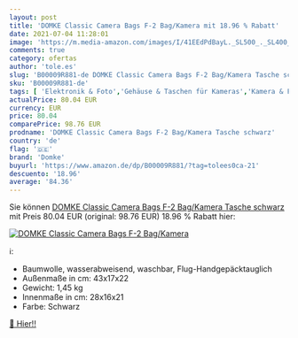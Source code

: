 ```yaml
---
layout: post
title: 'DOMKE Classic Camera Bags F-2 Bag/Kamera mit 18.96 % Rabatt'
date: 2021-07-04 11:28:01
image: 'https://m.media-amazon.com/images/I/41EEdPdBayL._SL500_._SL400_.jpg'
comments: true
category: ofertas
author: 'tole.es'
slug: 'B00009R881-de DOMKE Classic Camera Bags F-2 Bag/Kamera Tasche schwarz'
sku: 'B00009R881-de'
tags: [ 'Elektronik & Foto','Gehäuse & Taschen für Kameras','Kamera & Foto','Kamera- & Fotozubehör','Kamerataschen','SLR-Taschen','domke', ]
actualPrice: 80.04 EUR
currency: EUR
price: 80.04
comparePrice: 98.76 EUR
prodname: 'DOMKE Classic Camera Bags F-2 Bag/Kamera Tasche schwarz'
country: 'de'
flag: '🇩🇪'
brand: 'Domke'
buyurl: 'https://www.amazon.de/dp/B00009R881/?tag=tolees0ca-21'
descuento: '18.96'
average: '84.36'
---
```


Sie können [DOMKE Classic Camera Bags F-2 Bag/Kamera Tasche schwarz](https://www.amazon.de/dp/B00009R881/?tag=tolees0ca-21) mit Preis 80.04 EUR (original: 98.76 EUR) 18.96 % Rabatt hier:

[![DOMKE Classic Camera Bags F-2 Bag/Kamera](https://m.media-amazon.com/images/I/41EEdPdBayL._SL500_._SL400_.jpg)](https://www.amazon.de/dp/B00009R881/?tag=tolees0ca-21)

ℹ️:

- Baumwolle, wasserabweisend, waschbar, Flug-Handgepäcktauglich
- Außenmaße in cm: 43x17x22
- Gewicht: 1,45 kg
- Innenmaße in cm: 28x16x21
- Farbe: Schwarz

[🛒 Hier!!](https://www.amazon.de/dp/B00009R881/?tag=tolees0ca-21)

